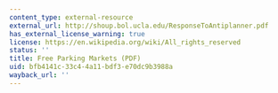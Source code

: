 ```yaml
---
content_type: external-resource
external_url: http://shoup.bol.ucla.edu/ResponseToAntiplanner.pdf
has_external_license_warning: true
license: https://en.wikipedia.org/wiki/All_rights_reserved
status: ''
title: Free Parking Markets (PDF)
uid: bfb4141c-33c4-4a11-bdf3-e70dc9b3988a
wayback_url: ''
---
```

